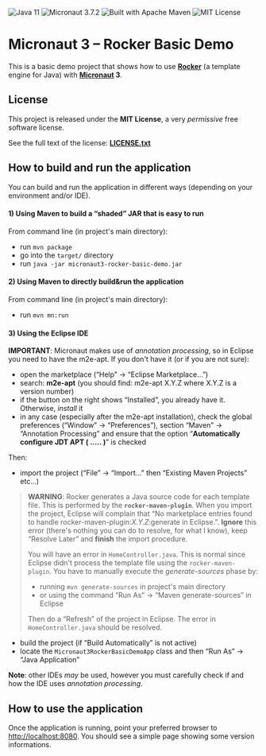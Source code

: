 <a name="">![Java 11](https://img.shields.io/badge/Java-11-cd853f "Java 11")</a>
<a name="">![Micronaut 3.7.2](https://img.shields.io/badge/Micronaut-3.7.2-6db33f "Micronaut 3.7.2")</a>
<a name="">![Built with Apache Maven](https://img.shields.io/badge/Built%20with-Apache%20Maven-f76504 "Built with Apache Maven")</a>
<a name="">![MIT License](https://img.shields.io/badge/License-MIT-1081c1 "MIT License")</a>

# Micronaut 3 &ndash; Rocker Basic Demo

This is a basic demo project that shows how to use **[Rocker](https://github.com/fizzed/rocker)** (a template engine for Java) with **[Micronaut](https://micronaut.io) 3**.

## License

This project is released under the **MIT License**, a very *permissive* free software license.

See the full text of the license: **[LICENSE.txt](LICENSE.txt)**

## How to build and run the application

You can build and run the application in different ways (depending on your environment and/or IDE).

#### 1) Using Maven to build a &ldquo;shaded&rdquo; JAR that is easy to run

From command line (in project's main directory):
* run `mvn package`
* go into the `target/` directory
* run `java -jar micronaut3-rocker-basic-demo.jar`

#### 2) Using Maven to directly build&run the application

From command line (in project's main directory):
* run `mvn mn:run`

#### 3) Using the Eclipse IDE

**IMPORTANT**: Micronaut makes use of *annotation processing*, so in Eclipse you need to have the m2e-apt. If you don't have it (or if you are not sure):

* open the marketplace (&ldquo;Help&rdquo; -> &ldquo;Eclipse Marketplace...&rdquo;)
* search: **m2e-apt** (you should find: m2e-apt X.Y.Z where X.Y.Z is a version number)
* if the button on the right shows &ldquo;Installed&rdquo;, you already have it. Otherwise, *install* it
* in any case (especially after the m2e-apt installation), check the global preferences (&ldquo;Window&rdquo; -> &ldquo;Preferences&rdquo;), section &ldquo;Maven&rdquo; -> &ldquo;Annotation Processing&rdquo; and ensure that the option &ldquo;**Automatically configure JDT APT ( ..... )**&rdquo; is checked

Then:

* import the project (&ldquo;File&rdquo; -> &ldquo;Import...&rdquo; then &ldquo;Existing Maven Projects&rdquo; etc...)

> **WARNING**: Rocker generates a Java source code for each template file. This is performed by the **`rocker-maven-plugin`**. When you import the project, Eclipse will complain that &ldquo;No marketplace entries found to handle rocker-maven-plugin:*X.Y.Z*:generate in Eclipse.&rdquo;. **Ignore** this error (there's nothing you can do to resolve, for what I know), keep &ldquo;Resolve Later&rdquo; and **finish** the import procedure.
>
> You will have an error in `HomeController.java`. This is normal since Eclipse didn't process the template file using the `rocker-maven-plugin`. You have to manually execute the *generate-sources* phase by:
>
> * running `mvn generate-sources` in project's main directory
> * or using the command &ldquo;Run As&rdquo; -> &ldquo;Maven generate-sources&rdquo; in Eclipse
>
> Then do a &ldquo;Refresh&rdquo; of the project in Eclipse. The error in `HomeController.java` should be resolved.

* build the project (if &ldquo;Build Automatically&rdquo; is not active)
* locate the `Micronaut3RockerBasicDemoApp` class and then &ldquo;Run As&rdquo; -> &ldquo;Java Application&rdquo;

**Note**: other IDEs *may* be used, however you must carefully check if and how the IDE uses *annotation processing*.

## How to use the application

Once the application is running, point your preferred browser to [http://localhost:8080](http://localhost:8080). You should see a simple page showing some version informations.
